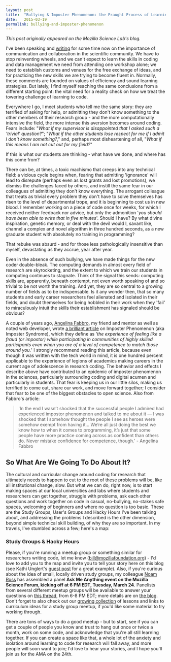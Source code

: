 ```yaml
---
layout: post
title:  "Bullying & Imposter Phenomenon: the Fraught Process of Learning to Code in the Lab"
date:   2015-03-19
permalink: bullying-and-imposter-phenomenon
---
```


*This post originally appeared on the Mozilla Science Lab's blog.*

I've been speaking and <a href="http://www.mozillascience.org/start-something-communities-of-practice-in-vancouver">writing</a> for some time now on the importance of communication and collaboration in the scientific community. We have to stop reinventing wheels, and we can't expect to learn the skills in coding and data management we need from attending one workshop alone; we need to establish customs and venues for the free exchange of ideas, and for practicing the new skills we are trying to become fluent in. Normally, these comments are founded on values of efficiency and sound learning strategies. But lately, I find myself reaching the same conclusions from a different starting point: the vital need for a reality check on how we treat the towering challenge of learning to code.

Everywhere I go, I meet students who tell me the same story: they are terrified of asking for help, or admitting they don't know something to the other members of their research group - and the more computationally intensive the field, the more intense this aversion becomes around coding. Fears include: "<em>What if my supervisor is disappointed that I asked such a 'trivial' question?</em>"; "<em>What if the other students lose respect for me if I admit I don't know something?</em>," and, perhaps most disheartening of all, "<em>What if this means I am not cut out for my field?</em>"

If this is what our students are thinking - what have we done, and where has this come from?

There can be, at times, a toxic machismo that creeps into any technical field: a vicious cycle begins when, fearing that admitting 'ignorance' will lead to disrepute (perhaps even as lost grants and lost promotions), we dismiss the challenges faced by others, and instill the same fear in our colleagues of admitting they don't know everything. The arrogant colleague that treats as trivial every problem they don't have to solve themselves has risen to the level of departmental trope, and it is beginning to cost us in new blood. I remember working on a piece of code once for weeks, for which I received neither feedback nor advice, but only the admonition '<em>you should have been able to write that in five minutes</em>'. Should I have? By what divine inspiration, genetic memory, or deal with the devil would I, savant like, channel a complex and novel algorithm in three hundred seconds, as a new graduate student with absolutely no training in programming?

That rebuke was absurd - and for those less pathologically insensitive than myself, devastating as they accrue, year after year.

Even in the absence of such bullying, we have made things for the new coder double-bleak. The computing demands in almost every field of research are skyrocketing, and the extent to which we train our students in computing continues to stagnate. Think of the signal this sends: computing skills are, apparently, beneath contempt, not even worth speaking of and so trivial to be not worth the training. And yet, they are so central to a growing number of fields as to be indispensable. Is it any wonder then, that so many students and early career researchers feel alienated and isolated in their fields, and doubt themselves for being hobbled in their work when they 'fail' to miraculously intuit the skills their establishment has signaled should be obvious?

A couple of years ago, <a href="https://twitter.com/hopefulcyborg">Angelina Fabbro</a>, my friend and mentor as well as noted web developer, wrote <a href="https://the-pastry-box-project.net/angelina-fabbro/2013-june-11">a brilliant article</a> on Imposter Phenomenon (aka Imposter Syndrome), which they define as '<em>the experience of feeling like a fraud (or impostor) while participating in communities of highly skilled participants even when you are of a level of competence to match those around you.</em>' I strongly recommend reading this article, because even though it was written with the tech world in mind, it is one hundred percent applicable to the experience of legions of academics making careers in the current age of adolescence in research coding. The behavior and effects I describe above have contributed to an epidemic of imposter phenomenon in the sciences, particularly surrounding coding and digital acumen and particularly in students. That fear is keeping us in our little silos, making us terrified to come out, share our work, and move forward together; I consider that fear to be one of the biggest obstacles to open science. Also from Fabbro's article:

<blockquote>'In the end I wasn’t shocked that the successful people I admired had experienced impostor phenomenon and talked to me about it — I was shocked that I somehow thought the people I see as heroes were somehow exempt from having it... We’re all just doing the best we know how to when it comes to programming, it’s just that some people have more practice coming across as confident than others do. Never mistake confidence for competence, though.' - Angelina Fabbro</blockquote>

<h2>So What Are We Going To Do About It?</h2>

The cultural and curricular change around coding for research that ultimately needs to happen to cut to the root of these problems will be, like all institutional change, slow. But what we can do, right now, is to start making spaces at our local universities and labs where students and researchers can get together, struggle with problems, ask each other questions and work together on code in casual, no-bullying, no-stakes safe spaces, welcoming of beginners and where no question is too basic. These are the Study Groups, User's Groups and Hacky Hours I've been talking about, and addressing the problems I described is the other dimension, beyond simple technical skill building, of why they are so important. In my travels, I've stumbled across a few; here's a map:

<h3>Study Groups &amp; Hacky Hours</h3>

<script src="https://embed.github.com/view/geojson/mozillascience/studyGroupLessons/master/whereWeAre.geojson"></script>

Please, if you're running a meetup group or something similar for researchers writing code, let me know (bill@mozillafoundation.org) - I'd love to add you to the map and invite you to tell your story here on this blog (see Kathi Unglert's <a href="http://www.mozillascience.org/coding-study-groups-are-great-but-how-to-start">guest post</a> for a great example). Also, if you're curious about the idea of small, locally driven study groups, my colleague <a href="https://twitter.com/noamross">Noam Ross</a> has assembled a panel <strong>Ask Me Anything event on the Mozilla Science Forum, kicking off at 6 PM EDT, Tuesday, March 24</strong>. Panelists from several different meetup groups will be available to answer your questions on <a href="http://forum.mozillascience.org/t/research-coding-q-a-march-24-2015-3-pm-pdt/214">this thread</a>, from 6-8 PM EDT; more details are on <a href="http://www.mozillascience.org/research-coding-communities-ask-us-anything-march-24">the blog</a>. Don't forget to also check out our <a href="https://github.com/mozillascience/studyGroupLessons">growing collection</a> of lessons and links to curriculum ideas for a study group meetup, if you'd like some material to try working through.

There are tons of ways to do a good meetup - but to start, see if you can get a couple of people you know and trust to hang out once or twice a month, work on some code, and acknowledge that you're all still learning together. If you can create a space like that, a whole lot of the anxiety and isolation around learning to code for research will fall away, and more people will soon want to join; I'd love to hear your stories, and I hope you'll join us for the AMA on the 24th.